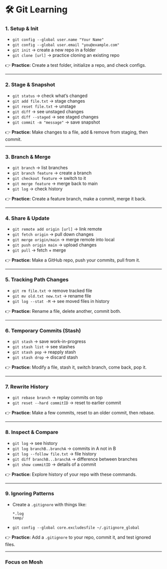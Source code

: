 # 🛠 Git Learning 

### 1. **Setup & Init**

* `git config --global user.name "Your Name"`
* `git config --global user.email "you@example.com"`
* `git init` → create a new repo in a folder
* `git clone [url]` → practice cloning an existing repo

👉 **Practice:** Create a test folder, initialize a repo, and check configs.

---

### 2. **Stage & Snapshot**

* `git status` → check what’s changed
* `git add file.txt` → stage changes
* `git reset file.txt` → unstage
* `git diff` → see unstaged changes
* `git diff --staged` → see staged changes
* `git commit -m "message"` → save snapshot

👉 **Practice:** Make changes to a file, add & remove from staging, then commit.

---

### 3. **Branch & Merge**

* `git branch` → list branches
* `git branch feature` → create a branch
* `git checkout feature` → switch to it
* `git merge feature` → merge back to main
* `git log` → check history

👉 **Practice:** Create a feature branch, make a commit, merge it back.

---

### 4. **Share & Update**

* `git remote add origin [url]` → link remote
* `git fetch origin` → pull down changes
* `git merge origin/main` → merge remote into local
* `git push origin main` → upload changes
* `git pull` → fetch + merge

👉 **Practice:** Make a GitHub repo, push your commits, pull from it.

---

### 5. **Tracking Path Changes**

* `git rm file.txt` → remove tracked file
* `git mv old.txt new.txt` → rename file
* `git log --stat -M` → see moved files in history

👉 **Practice:** Rename a file, delete another, commit both.

---

### 6. **Temporary Commits (Stash)**

* `git stash` → save work-in-progress
* `git stash list` → see stashes
* `git stash pop` → reapply stash
* `git stash drop` → discard stash

👉 **Practice:** Modify a file, stash it, switch branch, come back, pop it.

---

### 7. **Rewrite History**

* `git rebase branch` → replay commits on top
* `git reset --hard commitID` → reset to earlier commit

👉 **Practice:** Make a few commits, reset to an older commit, then rebase.

---

### 8. **Inspect & Compare**

* `git log` → see history
* `git log branchB..branchA` → commits in A not in B
* `git log --follow file.txt` → file history
* `git diff branchB...branchA` → difference between branches
* `git show commitID` → details of a commit

👉 **Practice:** Explore history of your repo with these commands.

---

### 9. **Ignoring Patterns**

* Create a `.gitignore` with things like:

  ```
  *.log
  temp/
  ```
* `git config --global core.excludesfile ~/.gitignore_global`

👉 **Practice:** Add a `.gitignore` to your repo, commit it, and test ignored files.

---

### Focus on Mosh 
